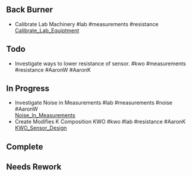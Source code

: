 ## Back Burner
- Calibrate Lab Machinery #lab #measurements #resistance  
  [Calibrate_Lab_Equiptment](/Calibrate_Lab_Equiptment.md)

## Todo
- Investigate ways to lower resistance of sensor. #kwo #measurements #resistance #AaronW #AaronK  

## In Progress
- Investigate Noise in Measurements #lab #measurements #noise #AaronW  
  [Noise_In_Measurements](/Noise_In_Measurements.md)
- Create Modifies K Composition KWO #kwo #lab #resistance #AaronK  
  [KWO_Sensor_Design](/KWO_Sensor_Design.md)

## Complete

## Needs Rework